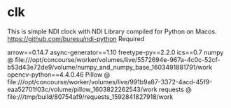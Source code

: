 # clk
This is simple NDI clock with NDI Library compiled for Python on Macos.
https://github.com/buresu/ndi-python
Required

arrow==0.14.7
async-generator==1.10
freetype-py==2.2.0
ics==0.7
numpy @ file:///opt/concourse/worker/volumes/live/5572694e-967a-4c0c-52cf-b53d43e72de9/volume/numpy_and_numpy_base_1603491881791/work
opencv-python==4.4.0.46
Pillow @ file:///opt/concourse/worker/volumes/live/991b9a87-3372-4acd-45f9-eaa52701f03c/volume/pillow_1603822262543/work
requests @ file:///tmp/build/80754af9/requests_1592841827918/work
